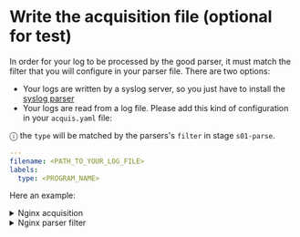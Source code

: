 # Write the acquisition file (optional for test)

In order for your log to be processed by the good parser, it must match the filter that you will configure in your parser file.
There are two options:

 - Your logs are written by a syslog server, so you just have to install the [syslog parser](https://master.d3padiiorjhf1k.amplifyapp.com/author/crowdsecurity/configurations/syslog-logs)
 - Your logs are read from a log file. Please add this kind of configuration in your `acquis.yaml` file:

&#9432; the `type` will be matched by the parsers's `filter` in stage `s01-parse`.


```yaml
---
filename: <PATH_TO_YOUR_LOG_FILE>
labels:
  type: <PROGRAM_NAME>

```
Here an example:

<details>
  <summary>Nginx acquisition</summary>

```yaml
---
filename: /var/log/nginx/access.log
labels:
  type: nginx
```

</details>

<details>
  <summary>Nginx parser filter</summary>

```yaml
---
filter: evt.Parsed.program == 'nginx'
```

</details>
